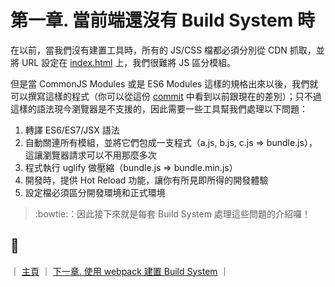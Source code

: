 # 第一章. 當前端還沒有 Build System 時

在以前，當我們沒有建置工具時，所有的 JS/CSS 檔都必須分別從 CDN 抓取，並將 URL 設定在 [index.html](https://github.com/shiningjason1989/react-quick-tutorial/blob/master/level-24_immutablejs/index.html) 上，我們很難將 JS 區分模組。

但是當 CommonJS Modules 或是 ES6 Modules 這樣的規格出來以後，我們就可以撰寫這樣的程式（你可以從這份 [commit](https://github.com/shiningjason1989/react-build-systems-tutorial/commit/2ac2dccf0b1988b45f1b1c605977b882b43db21b) 中看到以前跟現在的差別）；只不過這樣的語法現今瀏覽器是不支援的，因此需要一些工具幫我們處理以下問題：

1. 轉譯 ES6/ES7/JSX 語法
2. 自動關連所有模組，並將它們包成一支程式（a.js, b.js, c.js => bundle.js），這讓瀏覽器請求可以不用那麼多次
3. 程式執行 uglify 做壓縮（bundle.js => bundle.min.js）
4. 開發時，提供 Hot Reload 功能，讓你有所見即所得的開發體驗
5. 設定檔必須區分開發環境和正式環境

> :bowtie:：因此接下來就是每套 Build System 處理這些問題的介紹囉！


## :rocket:

｜ [主頁](../) ｜ [下一章. 使用 webpack 建置 Build System](../2_webpack) ｜
